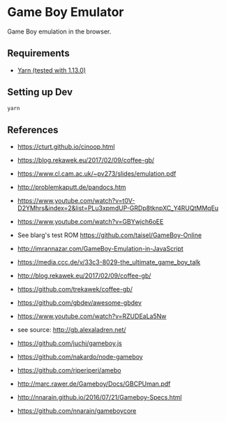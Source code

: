 # Game Boy Emulator

Game Boy emulation in the browser. 


## Requirements

 - [Yarn (tested with 1.13.0)](https://yarnpkg.com/)


## Setting up Dev

```bash
yarn
```


## References

 - https://cturt.github.io/cinoop.html
 - https://blog.rekawek.eu/2017/02/09/coffee-gb/
 - https://www.cl.cam.ac.uk/~pv273/slides/emulation.pdf
 - http://problemkaputt.de/pandocs.htm
 - https://www.youtube.com/watch?v=t0V-D2YMhrs&index=2&list=PLu3xpmdUP-GRDp8tknpXC_Y4RUQtMMqEu
 - https://www.youtube.com/watch?v=GBYwjch6oEE
 - See blarg's test ROM https://github.com/taisel/GameBoy-Online
 
 - http://imrannazar.com/GameBoy-Emulation-in-JavaScript
 - https://media.ccc.de/v/33c3-8029-the_ultimate_game_boy_talk
 - http://blog.rekawek.eu/2017/02/09/coffee-gb/
 - https://github.com/trekawek/coffee-gb/
 - https://github.com/gbdev/awesome-gbdev
 - https://www.youtube.com/watch?v=RZUDEaLa5Nw
 - see source: http://gb.alexaladren.net/
 - https://github.com/juchi/gameboy.js
 - https://github.com/nakardo/node-gameboy
 - https://github.com/riperiperi/amebo
 - http://marc.rawer.de/Gameboy/Docs/GBCPUman.pdf
 - http://nnarain.github.io/2016/07/21/Gameboy-Specs.html
 - https://github.com/nnarain/gameboycore
 
